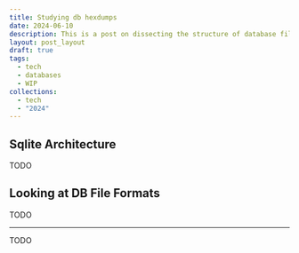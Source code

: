 ```yaml
---
title: Studying db hexdumps
date: 2024-06-10
description: This is a post on dissecting the structure of database files (sqlite3) and seeing how data is stored under the hood
layout: post_layout
draft: true
tags:
  - tech
  - databases
  - WIP
collections:
  - tech
  - "2024"
---
```


## Sqlite Architecture

TODO

## Looking at DB File Formats

TODO

---

TODO
